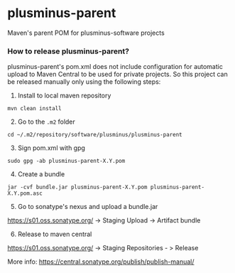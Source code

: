 # plusminus-parent
Maven's parent POM for plusminus-software projects

### How to release plusminus-parent?
plusminus-parent's pom.xml does not include configuration for automatic upload to Maven Central to be used for private projects.
So this project can be released manually only using the following steps:
1. Install to local maven repository
```
mvn clean install
```
2. Go to the `.m2` folder
```
cd ~/.m2/repository/software/plusminus/plusminus-parent
```
3. Sign pom.xml with gpg
```
sudo gpg -ab plusminus-parent-X.Y.pom
```
4. Create a bundle
```
jar -cvf bundle.jar plusminus-parent-X.Y.pom plusminus-parent-X.Y.pom.asc
```
5. Go to sonatype's nexus and upload a bundle.jar

https://s01.oss.sonatype.org/ -> Staging Upload -> Artifact bundle

6. Release to maven central

https://s01.oss.sonatype.org/ -> Staging Repositories - > Release

More info: https://central.sonatype.org/publish/publish-manual/ 
